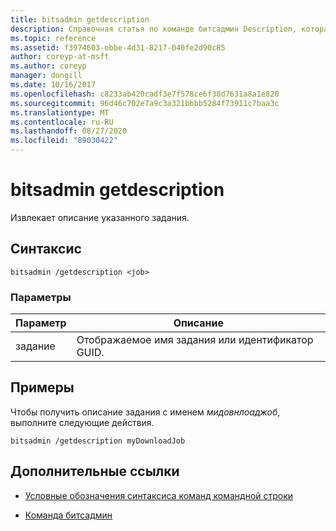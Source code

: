 ```yaml
---
title: bitsadmin getdescription
description: Справочная статья по команде битсадмин Description, которая получает описание указанного задания.
ms.topic: reference
ms.assetid: f3974603-ebbe-4d31-8217-040fe2d90c85
author: coreyp-at-msft
ms.author: coreyp
manager: dongill
ms.date: 10/16/2017
ms.openlocfilehash: c8233ab420cadf3e7f578ce6f38d7631a8a1e820
ms.sourcegitcommit: 96d46c702e7a9c3a321bbbb5284f73911c7baa3c
ms.translationtype: MT
ms.contentlocale: ru-RU
ms.lasthandoff: 08/27/2020
ms.locfileid: "89030422"
---
```

# <a name="bitsadmin-getdescription"></a>bitsadmin getdescription

Извлекает описание указанного задания.

## <a name="syntax"></a>Синтаксис

```
bitsadmin /getdescription <job>
```

### <a name="parameters"></a>Параметры

| Параметр | Описание |
| -------------- | -------------- |
| задание | Отображаемое имя задания или идентификатор GUID. |

## <a name="examples"></a>Примеры

Чтобы получить описание задания с именем *мидовнлоаджоб*, выполните следующие действия.

```
bitsadmin /getdescription myDownloadJob
```

## <a name="additional-references"></a>Дополнительные ссылки

- [Условные обозначения синтаксиса команд командной строки](command-line-syntax-key.md)

- [Команда битсадмин](bitsadmin.md)
